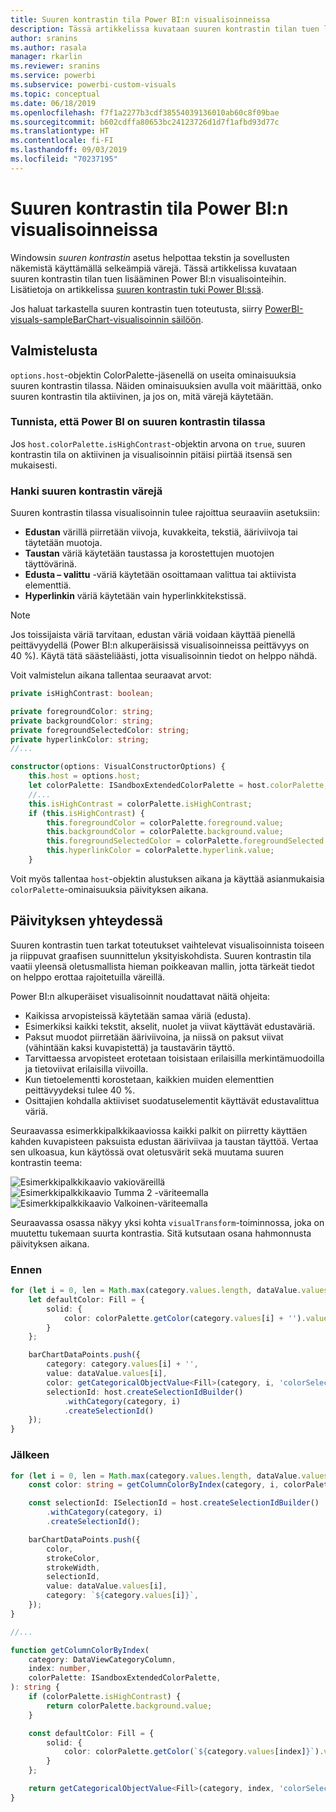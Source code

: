 ```yaml
---
title: Suuren kontrastin tila Power BI:n visualisoinneissa
description: Tässä artikkelissa kuvataan suuren kontrastin tilan tuen lisääminen Power BI:n visualisointeihin.
author: sranins
ms.author: rasala
manager: rkarlin
ms.reviewer: sranins
ms.service: powerbi
ms.subservice: powerbi-custom-visuals
ms.topic: conceptual
ms.date: 06/18/2019
ms.openlocfilehash: f7f1a2277b3cdf38554039136010ab60c8f09bae
ms.sourcegitcommit: b602cdffa80653bc24123726d1d7f1afbd93d77c
ms.translationtype: HT
ms.contentlocale: fi-FI
ms.lasthandoff: 09/03/2019
ms.locfileid: "70237195"
---
```

# <a name="high-contrast-mode-support-in-power-bi-visuals"></a>Suuren kontrastin tila Power BI:n visualisoinneissa

Windowsin *suuren kontrastin* asetus helpottaa tekstin ja sovellusten näkemistä käyttämällä selkeämpiä värejä. Tässä artikkelissa kuvataan suuren kontrastin tilan tuen lisääminen Power BI:n visualisointeihin. Lisätietoja on artikkelissa [suuren kontrastin tuki Power BI:ssä](https://powerbi.microsoft.com/blog/power-bi-desktop-june-2018-feature-summary/#highContrast).

Jos haluat tarkastella suuren kontrastin tuen toteutusta, siirry [PowerBI-visuals-sampleBarChart-visualisoinnin säilöön](https://github.com/Microsoft/PowerBI-visuals-sampleBarChart/commit/61011c82b66ca0d3321868f1d089c65101ca42e6).

## <a name="on-initialization"></a>Valmistelusta

`options.host`-objektin ColorPalette-jäsenellä on useita ominaisuuksia suuren kontrastin tilassa. Näiden ominaisuuksien avulla voit määrittää, onko suuren kontrastin tila aktiivinen, ja jos on, mitä värejä käytetään.

### <a name="detect-that-power-bi-is-in-high-contrast-mode"></a>Tunnista, että Power BI on suuren kontrastin tilassa

Jos `host.colorPalette.isHighContrast`-objektin arvona on `true`, suuren kontrastin tila on aktiivinen ja visualisoinnin pitäisi piirtää itsensä sen mukaisesti.

### <a name="get-high-contrast-colors"></a>Hanki suuren kontrastin värejä

Suuren kontrastin tilassa visualisoinnin tulee rajoittua seuraaviin asetuksiin:

* **Edustan** värillä piirretään viivoja, kuvakkeita, tekstiä, ääriviivoja tai täytetään muotoja.
* **Taustan** väriä käytetään taustassa ja korostettujen muotojen täyttövärinä.
* **Edusta – valittu** -väriä käytetään osoittamaan valittua tai aktiivista elementtiä.
* **Hyperlinkin** väriä käytetään vain hyperlinkkitekstissä.

> [!NOTE]
> Jos toissijaista väriä tarvitaan, edustan väriä voidaan käyttää pienellä peittävyydellä (Power BI:n alkuperäisissä visualisoinneissa peittävyys on 40 %). Käytä tätä säästeliäästi, jotta visualisoinnin tiedot on helppo nähdä.

Voit valmistelun aikana tallentaa seuraavat arvot:

```typescript
private isHighContrast: boolean;

private foregroundColor: string;
private backgroundColor: string;
private foregroundSelectedColor: string;
private hyperlinkColor: string;
//...

constructor(options: VisualConstructorOptions) {
    this.host = options.host;
    let colorPalette: ISandboxExtendedColorPalette = host.colorPalette;
    //...
    this.isHighContrast = colorPalette.isHighContrast;
    if (this.isHighContrast) {
        this.foregroundColor = colorPalette.foreground.value;
        this.backgroundColor = colorPalette.background.value;
        this.foregroundSelectedColor = colorPalette.foregroundSelected.value;
        this.hyperlinkColor = colorPalette.hyperlink.value;
    }
```

Voit myös tallentaa `host`-objektin alustuksen aikana ja käyttää asianmukaisia `colorPalette`-ominaisuuksia päivityksen aikana.

## <a name="on-update"></a>Päivityksen yhteydessä

Suuren kontrastin tuen tarkat toteutukset vaihtelevat visualisoinnista toiseen ja riippuvat graafisen suunnittelun yksityiskohdista. Suuren kontrastin tila vaatii yleensä oletusmallista hieman poikkeavan mallin, jotta tärkeät tiedot on helppo erottaa rajoitetuilla väreillä.

Power BI:n alkuperäiset visualisoinnit noudattavat näitä ohjeita:

* Kaikissa arvopisteissä käytetään samaa väriä (edusta).
* Esimerkiksi kaikki tekstit, akselit, nuolet ja viivat käyttävät edustaväriä.
* Paksut muodot piirretään ääriviivoina, ja niissä on paksut viivat (vähintään kaksi kuvapistettä) ja taustavärin täyttö.
* Tarvittaessa arvopisteet erotetaan toisistaan erilaisilla merkintämuodoilla ja tietoviivat erilaisilla viivoilla.
* Kun tietoelementti korostetaan, kaikkien muiden elementtien peittävyydeksi tulee 40 %.
* Osittajien kohdalla aktiiviset suodatuselementit käyttävät edustavalittua väriä.

Seuraavassa esimerkkipalkkikaaviossa kaikki palkit on piirretty käyttäen kahden kuvapisteen paksuista edustan ääriviivaa ja taustan täyttöä. Vertaa sen ulkoasua, kun käytössä ovat oletusvärit sekä muutama suuren kontrastin teema:

![Esimerkkipalkkikaavio vakioväreillä](./media/hc-samplebarchart-standard.png)
![Esimerkkipalkkikaavio *Tumma 2* -väriteemalla](./media/hc-samplebarchart-dark2.png)
![Esimerkkipalkkikaavio *Valkoinen*-väriteemalla](./media/hc-samplebarchart-white.png)

Seuraavassa osassa näkyy yksi kohta `visualTransform`-toiminnossa, joka on muutettu tukemaan suurta kontrastia. Sitä kutsutaan osana hahmonnusta päivityksen aikana.

### <a name="before"></a>Ennen

```typescript
for (let i = 0, len = Math.max(category.values.length, dataValue.values.length); i < len; i++) {
    let defaultColor: Fill = {
        solid: {
            color: colorPalette.getColor(category.values[i] + '').value
        }
    };

    barChartDataPoints.push({
        category: category.values[i] + '',
        value: dataValue.values[i],
        color: getCategoricalObjectValue<Fill>(category, i, 'colorSelector', 'fill', defaultColor).solid.color,
        selectionId: host.createSelectionIdBuilder()
            .withCategory(category, i)
            .createSelectionId()
    });
}
```

### <a name="after"></a>Jälkeen

```typescript
for (let i = 0, len = Math.max(category.values.length, dataValue.values.length); i < len; i++) {
    const color: string = getColumnColorByIndex(category, i, colorPalette);

    const selectionId: ISelectionId = host.createSelectionIdBuilder()
        .withCategory(category, i)
        .createSelectionId();

    barChartDataPoints.push({
        color,
        strokeColor,
        strokeWidth,
        selectionId,
        value: dataValue.values[i],
        category: `${category.values[i]}`,
    });
}

//...

function getColumnColorByIndex(
    category: DataViewCategoryColumn,
    index: number,
    colorPalette: ISandboxExtendedColorPalette,
): string {
    if (colorPalette.isHighContrast) {
        return colorPalette.background.value;
    }

    const defaultColor: Fill = {
        solid: {
            color: colorPalette.getColor(`${category.values[index]}`).value,
        }
    };

    return getCategoricalObjectValue<Fill>(category, index, 'colorSelector', 'fill', defaultColor).solid.color;
}
```
